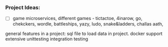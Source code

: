 ### Project Ideas:
- [ ] game microservices, different games - tictactoe, 4inarow, go, chekckers, wordle, battleships, yazy, ludo, snake&ladders, challas aath,

general features in a project:
sql file to load data in project.
docker support
extensive unittesting 
integration testing
